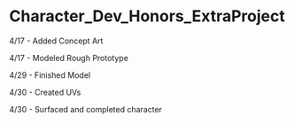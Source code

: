 # Character_Dev_Honors_ExtraProject

4/17 - Added Concept Art

4/17 - Modeled Rough Prototype

4/29 - Finished Model

4/30 - Created UVs

4/30 - Surfaced and completed character
